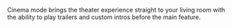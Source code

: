 Cinema mode brings the theater experience straight to your living room with the ability to play trailers and custom intros before the main feature.

